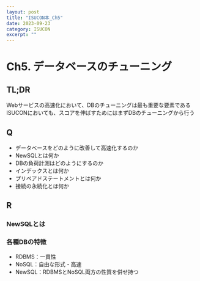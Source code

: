 ```yaml
---
layout: post
title: "ISUCON本_Ch5"
date: 2023-09-23
category: ISUCON
excerpt: ""
---
```

# Ch5. データベースのチューニング
## TL;DR
Webサービスの高速化において、DBのチューニングは最も重要な要素である
ISUCONにおいても、スコアを伸ばすためにはまずDBのチューニングから行う


## Q
- データベースをどのように改善して高速化するのか
- NewSQLとは何か
- DBの負荷計測はどのようにするのか
- インデックスとは何か
- プリペアドステートメントとは何か
- 接続の永続化とは何か

## R

### NewSQLとは

### 各種DBの特徴
- RDBMS：一貫性
- NoSQL：自由な形式・高速
- NewSQL：RDBMSとNoSQL両方の性質を併せ持つ
